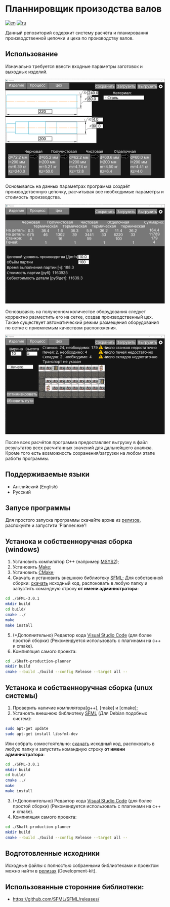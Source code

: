 # Планнировщик произодства валов
[![en](https://img.shields.io/badge/lang-en-green.svg)](https://github.com/kolyaka32/Shaft-production-planner/blob/Main/README.md)  [![ru](https://img.shields.io/badge/lang-ru-green.svg)](https://github.com/kolyaka32/Shaft-production-planner/blob/Main/README-ru.md)

Данный репозиторий содержит систему расчёта и планирования производственной цепочки и цеха по производству валов.

## Использование
Изначально требуется ввести входные параметры заготовок и выходных изделий.

![Изображение стадии ввода данных](/screenshots/product-ru.png?raw=true)

Основываясь на данных параметрах программа создаёт производственную цепочку, расчитывая все необходимые параметры и стоимость производства.

![Изображение стадии процесса производства](/screenshots/process-ru.png?raw=true)

Основываясь на полученном количестве оборудования следует корректно разместить его на сетке, создав производственный цех.
Также существует автоматический режим размещения оборудования по сетке с приемлемым качеством расположения.

![Изображение планировщика цеха](/screenshots/factory-ru.png?raw=true)

После всех расчётов программа предоставляет выгрузку в файл результатов всех расчитанных значений для дальнейшего анализа.
Кроме того есть возможность сохранения/загрузки на любом этапе работы программы.


## Поддерживаемые языки
* Английский (English)
* Русский


## Запусе программы
Для простого запуска программы скачайте архив из [релизов](https://github.com/kolyaka32/Shaft-production-planner/releases), распокуйте и запустити 'Planner.exe'!


## Устанока и собственноручная сборка (windows)
1. Установить компилятор C++ (например [MSYS2](https://www.msys2.org/#installation));
2. Установить [Make](https://sourceforge.net/projects/gnuwin32/files/make/3.81/make-3.81.exe/download);
3. Установить [CMake](https://sourceforge.net/projects/cmake.mirror/);
4. Скачать и установить внешнюю библиотеку [SFML](https://github.com/SFML/SFML);
Для собственной сборки: [скачать](https://github.com/SFML/SFML/releases/) исходный код, распоковать в любую папку и запустить командную строку **от имени администратора**:
```bash
cd ./SFML-3.0.1
mkdir build
cd build/
cmake ../
make
make install
```
5. (*Дополнительно) Редактор кода [Visual Studio Code](https://code.visualstudio.com/download) (для более простой сборки) (Рекомендуется использовать с плагинами на c++ и cmake).
6. Компиляция самого проекта:
```bash
cd ./Shaft-production-planner
mkdir build
cmake --build ./build --config Release --target all --
```


## Устанока и собственноручная сборка (unux системы)
1. Проверить наличие компилятора[g++], [make] и [cmake];
2. Установть внешнюю библиотеку [SFML](https://github.com/SFML/SFML)
(Для Debian подобных систем):
```bash
sudo apt-get update
sudo apt-get install libsfml-dev
```
Или собрать сомостоятельно: [скачать](https://github.com/SFML/SFML/releases/) исходный код, распоковать в любую папку и запустить командную строку **от имени администратора**:
```bash
cd ./SFML-3.0.1
mkdir build
cd build/
cmake ../
make
make install
```
3. (*Дополнительно) Редактор кода [Visual Studio Code](https://code.visualstudio.com/download) (для более простой сборки) (Рекомендуется использовать с плагинами на c++ и cmake).
4. Компиляция самого проекта:
```bash
cd ./Shaft-production-planner
mkdir build
cmake --build ./build --config Release --target all --
```


## Водготовленные исходники
Исходные файлы с полностью собранными библиотеками и проектом можно найти в [релизах](https://github.com/kolyaka32/Shaft-production-planner/releases) (Development-kit).


## Использованные сторонние библиотеки:
* https://github.com/SFML/SFML/releases/

